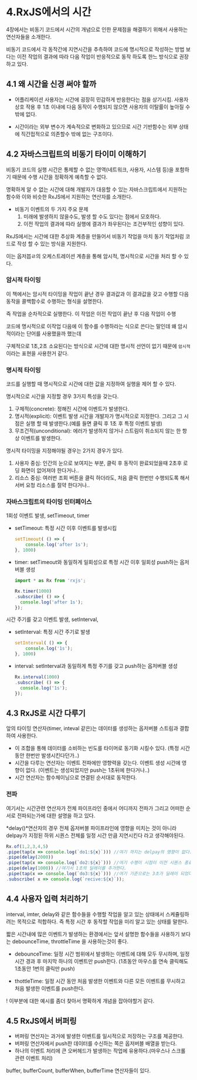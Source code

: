 # 4.RxJS에서의 시간
4장에서는 비동기 코드에서 시간의 개념으로 인한 문제점을 해결하기 위해서 사용하는 연산자들을 소개한다.

비동기 코드에서 각 동작간에 지연시간을 추측하여 코드에 명시적으로 작성하는 방법 보다는 이전 작업의 결과에 따라 다음 작업이 반응적으로 동작 하도록 한느 방식으로 권장하고 있다.

## 4.1 왜 시간을 신경 써야 할까
- 어플리케이션 사용자는 시간에 굉장히 민감하게 반응한다는 점을 상기시킴. 사용자 상호 작용 후 1초 이내에 다음 동작이 수행되지 않으면 사용자의 이탈률이 높아질 수 밖에 없다.

- 시간이라는 외부 변수가 계속적으로 변화하고 있으므로 시간 기반함수는 외부 상태에 직간접적으로 의존할수 밖에 없는 구조이다.

## 4.2 자바스크립트의 비동기 타이미 이해하기
비동기 코드의 실행 시간은 통제할 수 없는 영역(네트워크, 사용자, 시스템 등)을 포함하기 때문에 수행 시간을 정확하게 예측할 수 없다.

명확하게 알 수 없는 시간에 대해 개발자가 대응할 수 있는 자바스크립트에서 지원하는 함수와 이와 비슷한 RxJS에서 지원하는 연산자를 소개한다.

- 비동기 이벤트의 두 가지 주요 문제
    1. 미래에 발생하지 않을수도, 발생 할 수도 있다는 점에서 모호하다.
    2. 이전 작업의 결과에 따라 실행에 결과가 좌우된다는 조건부적인 성향이 있다.
    
RxJS에서는 시간에 대한 추상화 계층을 만들어서 비동기 작업을 마치 동기 작업처럼 코드로 작성 할 수 있는 방식을 지원한다.

이는 옵저븝ㄹ의 오케스트레이션 계층을 통해 암시적, 명시적으로 시간을 처리 할 수 있다.

### 암시적 타이밍
이 책에서는 암시적 타이밍을 작업이 끝난 경우 결과값과 이 결과값을 갖고 수행할 다음 동작을 콜백함수로 수행하는 형식을 설명한다.

즉 작업을 순차적으로 실행한다. 이 작업은 이전 작업이 끝난 후 다음 작업이 수행

코드에 명시적으로 이작업 다음에 이 함수를 수행하라는 식으로 쓴다는 말인데 왜 암시적이라는 단어를 사용했을까 했는데

구체적으로 1초,2초 소요된다는 방식으로 시간에 대한 명시적 선언이 없기 때문에 `암시적`이라는 표현을 사용한거 같다.

### 명시적 타이밍
코드를 실행할 때 명시적으로 시간에 대한 값을 지정하여 실행을 제어 할 수 있다.

명시적으로 시간을 지정할 경우 3가지 특성을 갖는다.
1. 구체적(concrete): 정해진 시간에 이벤트가 발생한다.
2. 명시적(explicit): 이벤트 발생 시간을 개발자가 명시적으로 지정한다. 그리고 그 시점은 실행 할 때 발생한다.(예를 들면 클릭 후 1초 후 특정 이벤트 발생)
3. 무조건적(unconditional): 에러가 발생하지 않거나 스트림이 취소되지 않는 한 항상 이벤트를 발생한다.

명시적 타이밍을 지정해야될 경우는 2가지 경우가 있다.
1. 사용자 중심: 인간의 눈으로 보여지는 부분, 클릭 후 동작이 완료되었을때 2초후 로딩 화면이 없어져야 한다거나..
2. 리소스 중심: 여러번 조회 버튼을 클릭 하더라도, 처음 클릭 한번만 수행되도록 해서 서버 요청 리소스를 절약 한다거나..

### 자바스크립트의 타이밍 인터페이스
1회성 이벤트 발생, setTimeout, timer

- setTimeout: 특정 시간 이후 이벤트를 발생시킴

    ``` javascript
    setTimeout( () => {
        console.log('after 1s');
    }, 1000)
    ```

- timer: setTimeout와 동일하게 일회성으로 특정 시간 이후 일회성 push하는 옵저버블 생성

    ``` javascript
    import * as Rx from 'rxjs';

    Rx.timer(1000)
    .subscribe( () => {
      console.log('after 1s');
    });
    ```
    
시간 주기를 갖고 이벤트 발생, setInterval, 
- setInterval: 특정 시간 주기로 발생

    ``` javascript
    setInterval( () => {
        console.log('1s');
    }, 1000)
    ```
    
- interval: setInterval과 동일하게 특정 주기를 갖고 push하는 옵저버블 생성
    
    ``` javascript
    Rx.interval(1000)
    .subscribe( () => {
      console.log('1s');
    });
    ```

## 4.3 RxJS로 시간 다루기
앞의 타이밍 연산자(timer, inteval 같은)는 데이터를 생성하는 옵저버블 스트림과 결합하여 사용한다.
- 이 조합을 통해 데이터를 소비하는 빈도를 타이머로 동기화 시킬수 있다. (특정 시간동안 한번만 발생시킨다던가..)
- 시간을 다루는 연산자는 이벤트 전파에만 영향력을 갖는다. 이벤트 생성 시간에 영향이 없다. (이벤트는 생성되었지만 push는 1초뒤에 한다거나..)
- 시간 연산자는 함수체이닝으로 연결된 순서대로 동작한다.

### 전파
여기서는 시간관련 연산자가 전체 파이프라인 중에서 어디까지 전파가 그리고 어떠한 순서로 전파되는가에 대한 설명을 하고 있다.

*delay()*연산자의 경우 전체 옵저버블 파이프라인에 영향을 미치는 것이 아니라 delpay가 지정된 하위 시퀀스 전체를 일정 시간 만큼 지연시킨다 라고 생각해야된다.

``` javascript
Rx.of(1,2,3,4,5)
.pipe(tap(x => console.log(`do1:${x}`))) //여기 까지는 delpay의 영향이 없다.
.pipe(delay(2000))
.pipe(tap(x => console.log(`do2:${x}`))) //여기 수행이 시점이 이전 시퀀스 종료시점으로 부터 2초만큼 지연된것이라고 생각해야된다.
.pipe(delay(1000)) //여기서 1초의 딜레이를 추가한다.
.pipe(tap(x => console.log(`do3:${x}`))) //여기 기준으로는 3초가 딜레이 되었다고 생각하기 보다는, 어차피 이전 시퀀스가 끝난 다음 수행되는 것이니 1초가 딜레이 되었다라고 생각하는게 맞다. 즉 순차적으로 동작한다 라는 것을 설명
.subscribe( x => console.log(`recive:${x}`));
```

## 4.4 사용자 입력 처리하기
interval, imter, delay와 같은 함수들을 수행할 작업을 알고 있는 상태에서 스케쥴링하려는 목적으로 적합하다. 즉 특정 시간 후 동작할 작업을 미리 알고 있는 상태를 말한다.

짧은 시간내에 많은 이벤트가 발생하는 환경에서는 앞서 설명한 함수들을 사용하기 보다는 debounceTime, throttleTime 을 사용하는것이 좋다.

- debounceTime: 일정 시간 범위에서 발생하는 이벤트에 대해 모두 무시하며, 일정 시간 경과 후 마지막 하나의 이벤트만 push한다. (1초동안 마우스를 연속 클릭해도 1초동안 1번의 클릭만 push)

- thottleTime: 일정 시간 동안 처음 발생한 이벤트와 다른 모든 이벤트를 무시하고 처음 발생한 이벤트를 push한다.

! 이부분에 대한 예시를 좀더 찾아서 명확하게 개념을 잡아야할거 같다.

## 4.5 RxJS에서 버퍼링
- 버퍼링 연산자는 과거에 발생한 이벤트를 일시적으로 저장하는 구조를 제공한다.
- 버퍼링 연산자에서 push한 데이터를 수신하는 쪽은 옵저버블 배열을 받는다.
- 하나의 이벤트 처리에 큰 오버헤드가 발생하는 작업에 유용하다.(마우스나 스크롤 관련 이벤트 처리)

buffer, bufferCount, bufferWhen, bufferTime 연산자들이 있다.
